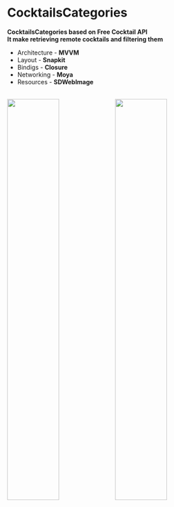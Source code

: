 # CocktailsCategories
**CocktailsCategories based on Free Cocktail API**
<br />
**It make retrieving remote cocktails and filtering them**
<br />
* Architecture - **MVVM**
* Layout - **Snapkit**
* Bindigs - **Closure**
* Networking - **Moya**
* Resources - **SDWebImage**
<br />
<img src="https://github.com/VadimSorokolit/CocktailsCategories/assets/130312733/b8d4f218-204b-4009-80d9-9df823982640" width = 48.8%>
<img src="https://github.com/VadimSorokolit/CocktailsCategories/assets/130312733/2e775840-e674-4cb6-b009-bfc2522a04f5" width = 48.8%>


